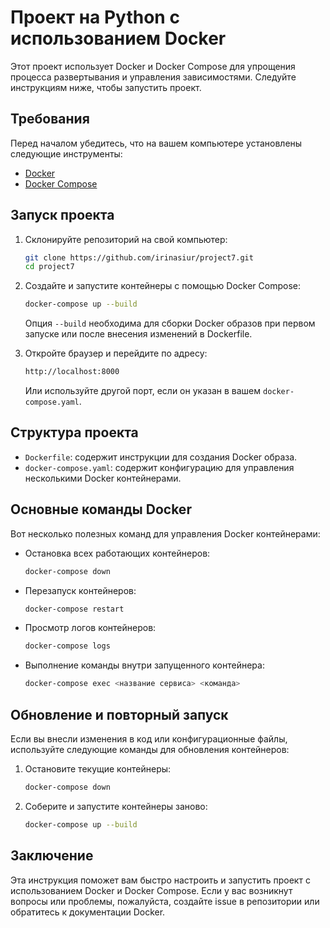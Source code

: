 # Проект на Python с использованием Docker

Этот проект использует Docker и Docker Compose для упрощения процесса развертывания и управления зависимостями. Следуйте инструкциям ниже, чтобы запустить проект.

## Требования

Перед началом убедитесь, что на вашем компьютере установлены следующие инструменты:

- [Docker](https://docs.docker.com/get-docker/)
- [Docker Compose](https://docs.docker.com/compose/install/)

## Запуск проекта

1. Склонируйте репозиторий на свой компьютер:

    ```sh
    git clone https://github.com/irinasiur/project7.git
    cd project7
    ```

2. Создайте и запустите контейнеры с помощью Docker Compose:

    ```sh
    docker-compose up --build
    ```

    Опция `--build` необходима для сборки Docker образов при первом запуске или после внесения изменений в Dockerfile.

3. Откройте браузер и перейдите по адресу:

    ```sh
    http://localhost:8000
    ```

    Или используйте другой порт, если он указан в вашем `docker-compose.yaml`.

## Структура проекта

- `Dockerfile`: содержит инструкции для создания Docker образа.
- `docker-compose.yaml`: содержит конфигурацию для управления несколькими Docker контейнерами.

## Основные команды Docker

Вот несколько полезных команд для управления Docker контейнерами:

- Остановка всех работающих контейнеров:

    ```sh
    docker-compose down
    ```

- Перезапуск контейнеров:

    ```sh
    docker-compose restart
    ```

- Просмотр логов контейнеров:

    ```sh
    docker-compose logs
    ```

- Выполнение команды внутри запущенного контейнера:

    ```sh
    docker-compose exec <название сервиса> <команда>
    ```

## Обновление и повторный запуск

Если вы внесли изменения в код или конфигурационные файлы, используйте следующие команды для обновления контейнеров:

1. Остановите текущие контейнеры:

    ```sh
    docker-compose down
    ```

2. Соберите и запустите контейнеры заново:

    ```sh
    docker-compose up --build
    ```

## Заключение

Эта инструкция поможет вам быстро настроить и запустить проект с использованием Docker и Docker Compose. Если у вас возникнут вопросы или проблемы, пожалуйста, создайте issue в репозитории или обратитесь к документации Docker.

